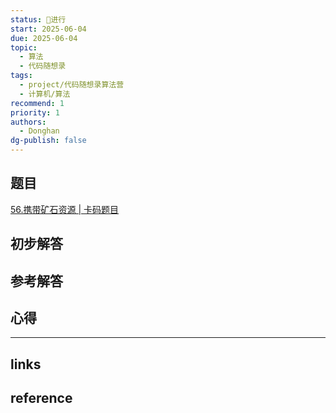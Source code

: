 ```yaml
---
status: 🔄进行
start: 2025-06-04
due: 2025-06-04
topic:
  - 算法
  - 代码随想录
tags:
  - project/代码随想录算法营
  - 计算机/算法
recommend: 1
priority: 1
authors:
  - Donghan
dg-publish: false
---
```

## 题目
[56.携带矿石资源 | 卡码题目](https://kamacoder.com/problempage.php?pid=1066)

## 初步解答

## 参考解答

## 心得

---
## links


## reference
